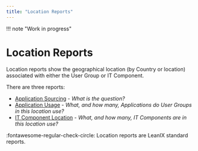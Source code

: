```yaml
---
title: "Location Reports"
---
```


!!! note "Work in progress"

# Location Reports

Location reports show the geographical location (by Country or location) associated with either the User Group or IT Component.

There are three reports: 

- [Application Sourcing](application-sourcing-report.md) - *What is the question?*
- [Application Usage](application-usage-report.md) - *What, and how many, Applications do User Groups in this location use?*
- [IT Component Location](it-component-location-report.md) - *What, and how many, IT Components are in this location use?*

:fontawesome-regular-check-circle: Location reports are LeanIX standard reports.
